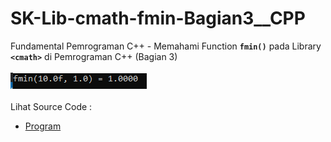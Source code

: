 # SK-Lib-cmath-fmin-Bagian3__CPP
Fundamental Pemrograman C++ - Memahami Function <code><b>fmin()</b></code> pada Library <code><b>&lt;cmath></b></code> di Pemrograman C++ (Bagian 3)<br><br>
<img src="https://github.com/RizkyKhapidsyah/SK-Lib-cmath-fmin-Bagian3__CPP/blob/master/SK-Lib-cmath-fmin-Bagian3__CPP/result/001.PNG"><br><br>
Lihat Source Code : <br>
- <a href="https://github.com/RizkyKhapidsyah/SK-Lib-cmath-fmin-Bagian3__CPP/blob/master/SK-Lib-cmath-fmin-Bagian3__CPP/Source.cpp">Program</a>
